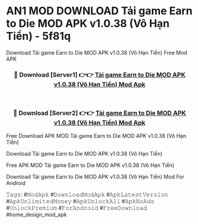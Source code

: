 # AN1 MOD DOWNLOAD Tải game Earn to Die MOD APK v1.0.38 (Vô Hạn Tiền) - 5f81q
Download Tải game Earn to Die MOD APK v1.0.38 (Vô Hạn Tiền) Free Mod APK

<div align="center">
<h3>🔴 Download [Server1] 👉👉 <a href="https://apk-comot.site?title=Tải_game_Earn_to_Die_MOD_APK_v1.0.38_(Vô_Hạn_Tiền)">Tải game Earn to Die MOD APK v1.0.38 (Vô Hạn Tiền) Mod Apk</a></h3><br>

<h3>🔴 Download [Server2] 👉👉 <a href="https://apk-comot.site?title=Tải_game_Earn_to_Die_MOD_APK_v1.0.38_(Vô_Hạn_Tiền)">Tải game Earn to Die MOD APK v1.0.38 (Vô Hạn Tiền) Mod Apk</a></h3>
</div>


Free Download APK MOD Tải game Earn to Die MOD APK v1.0.38 (Vô Hạn Tiền)

Download Tải game Earn to Die MOD APK v1.0.38 (Vô Hạn Tiền) 

Free APK MOD Tải game Earn to Die MOD APK v1.0.38 (Vô Hạn Tiền) 

Download Tải game Earn to Die MOD APK v1.0.38 (Vô Hạn Tiền) Mod For Android

𝚃𝚊𝚐𝚜: #𝙼𝚘𝚍𝙰𝚙𝚔 #𝙳𝚘𝚠𝚗𝚕𝚘𝚊𝚍𝙼𝚘𝚍𝙰𝚙𝚔 #𝙰𝚙𝚔𝙻𝚊𝚝𝚎𝚜𝚝𝚅𝚎𝚛𝚜𝚒𝚘𝚗 #𝙰𝚙𝚔𝚄𝚗𝚕𝚒𝚖𝚒𝚝𝚎𝚍𝙼𝚘𝚗𝚎𝚢 #𝙰𝚙𝚔𝚄𝚗𝚕𝚘𝚌𝚔𝙰𝚕𝚕 #𝙰𝚙𝚔𝙽𝚘𝙰𝚍𝚜 #𝚄𝚗𝚕𝚘𝚌𝚔𝙿𝚛𝚎𝚖𝚒𝚞𝚖 #𝙵𝚘𝚛𝙰𝚗𝚍𝚛𝚘𝚒𝚍 #𝙵𝚛𝚎𝚎𝙳𝚘𝚠𝚗𝚕𝚘𝚊𝚍 #home_design_mod_apk